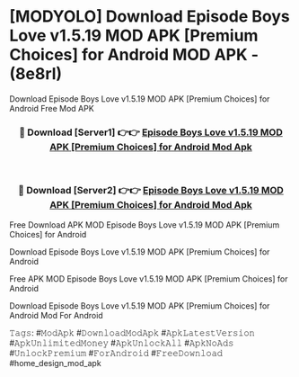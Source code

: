 # [MODYOLO] Download Episode Boys Love v1.5.19 MOD APK [Premium Choices] for Android MOD APK - (8e8rl)
Download Episode Boys Love v1.5.19 MOD APK [Premium Choices] for Android Free Mod APK

<div align="center">
<h3>🔴 Download [Server1] 👉👉 <a href="https://apk-comot.site?title=Episode_Boys_Love_v1.5.19_MOD_APK_[Premium_Choices]_for_Android">Episode Boys Love v1.5.19 MOD APK [Premium Choices] for Android Mod Apk</a></h3><br>

<h3>🔴 Download [Server2] 👉👉 <a href="https://apk-comot.site?title=Episode_Boys_Love_v1.5.19_MOD_APK_[Premium_Choices]_for_Android">Episode Boys Love v1.5.19 MOD APK [Premium Choices] for Android Mod Apk</a></h3>
</div>


Free Download APK MOD Episode Boys Love v1.5.19 MOD APK [Premium Choices] for Android

Download Episode Boys Love v1.5.19 MOD APK [Premium Choices] for Android 

Free APK MOD Episode Boys Love v1.5.19 MOD APK [Premium Choices] for Android 

Download Episode Boys Love v1.5.19 MOD APK [Premium Choices] for Android Mod For Android

𝚃𝚊𝚐𝚜: #𝙼𝚘𝚍𝙰𝚙𝚔 #𝙳𝚘𝚠𝚗𝚕𝚘𝚊𝚍𝙼𝚘𝚍𝙰𝚙𝚔 #𝙰𝚙𝚔𝙻𝚊𝚝𝚎𝚜𝚝𝚅𝚎𝚛𝚜𝚒𝚘𝚗 #𝙰𝚙𝚔𝚄𝚗𝚕𝚒𝚖𝚒𝚝𝚎𝚍𝙼𝚘𝚗𝚎𝚢 #𝙰𝚙𝚔𝚄𝚗𝚕𝚘𝚌𝚔𝙰𝚕𝚕 #𝙰𝚙𝚔𝙽𝚘𝙰𝚍𝚜 #𝚄𝚗𝚕𝚘𝚌𝚔𝙿𝚛𝚎𝚖𝚒𝚞𝚖 #𝙵𝚘𝚛𝙰𝚗𝚍𝚛𝚘𝚒𝚍 #𝙵𝚛𝚎𝚎𝙳𝚘𝚠𝚗𝚕𝚘𝚊𝚍 #home_design_mod_apk
